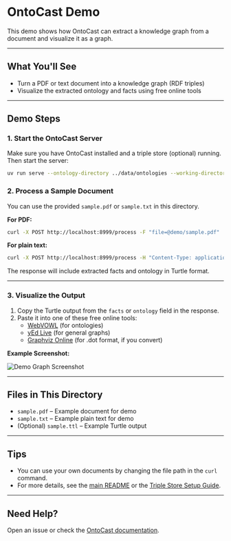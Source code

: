 # OntoCast Demo

This demo shows how OntoCast can extract a knowledge graph from a document and visualize it as a graph.

---

## What You'll See
- Turn a PDF or text document into a knowledge graph (RDF triples)
- Visualize the extracted ontology and facts using free online tools

---

## Demo Steps

### 1. Start the OntoCast Server

Make sure you have OntoCast installed and a triple store (optional) running. Then start the server:

```bash
uv run serve --ontology-directory ../data/ontologies --working-directory ../data
```

### 2. Process a Sample Document

You can use the provided `sample.pdf` or `sample.txt` in this directory.

**For PDF:**
```bash
curl -X POST http://localhost:8999/process -F "file=@demo/sample.pdf"
```

**For plain text:**
```bash
curl -X POST http://localhost:8999/process -H "Content-Type: application/json" -d '{"text": "Your document text here"}'
```

The response will include extracted facts and ontology in Turtle format.

---

### 3. Visualize the Output

1. Copy the Turtle output from the `facts` or `ontology` field in the response.
2. Paste it into one of these free online tools:
   - [WebVOWL](http://www.visualdataweb.de/webvowl/) (for ontologies)
   - [yEd Live](https://www.yworks.com/yed-live/) (for general graphs)
   - [Graphviz Online](https://dreampuf.github.io/GraphvizOnline/) (for .dot format, if you convert)

**Example Screenshot:**

![Demo Graph Screenshot](../docs/assets/demo_graph.png)

---

## Files in This Directory
- `sample.pdf` – Example document for demo
- `sample.txt` – Example plain text for demo
- (Optional) `sample.ttl` – Example Turtle output

---

## Tips
- You can use your own documents by changing the file path in the `curl` command.
- For more details, see the [main README](../README.md) or the [Triple Store Setup Guide](../docs/user_guide/triple_stores.md).

---

## Need Help?
Open an issue or check the [OntoCast documentation](https://growgraph.github.io/ontocast). 